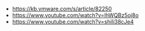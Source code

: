 - https://kb.vmware.com/s/article/82250
- https://www.youtube.com/watch?v=lhWQBz5oj8o
- https://www.youtube.com/watch?v=shiIi38cJe4
